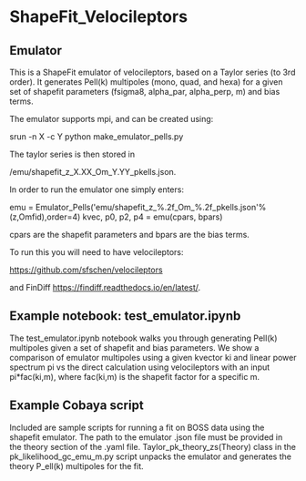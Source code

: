 # ShapeFit_Velocileptors

## Emulator
This is a ShapeFit emulator of velocileptors, based on a Taylor series (to 3rd order). It generates Pell(k) multipoles (mono, quad, and hexa) for a given set of shapefit parameters (fsigma8, alpha_par, alpha_perp, m) and bias terms. 

The emulator supports mpi, and can be created using:

srun -n X -c Y python make_emulator_pells.py

The taylor series is then stored in

/emu/shapefit_z_X.XX_Om_Y.YY_pkells.json.

In order to run the emulator one simply enters:

emu = Emulator_Pells('emu/shapefit_z_%.2f_Om_%.2f_pkells.json'%(z,Omfid),order=4) kvec, p0, p2, p4 = emu(cpars, bpars)

cpars are the shapefit parameters and bpars are the bias terms.

To run this you will need to have velocileptors:

https://github.com/sfschen/velocileptors

and FinDiff https://findiff.readthedocs.io/en/latest/.


## Example notebook: test_emulator.ipynb
The test_emulator.ipynb notebook walks you through generating Pell(k) multipoles given a set of shapefit and bias parameters. We show a comparison of emulator multipoles using a given kvector ki and linear power spectrum pi vs the direct calculation using velocileptors with an input pi*fac(ki,m), where fac(ki,m) is the shapefit factor for a specific m.

## Example Cobaya script

Included are sample scripts for running a fit on BOSS data using the shapefit emulator. The path to the emulator .json file must be provided in the theory section of the .yaml file. Taylor_pk_theory_zs(Theory) class in the pk_likelihood_gc_emu_m.py script unpacks the emulator and generates the theory P_ell(k) multipoles for the fit.